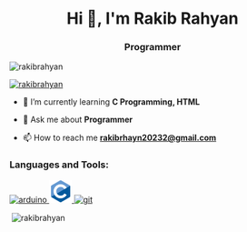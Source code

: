 <h1 align="center">Hi 👋, I'm Rakib Rahyan</h1>
<h3 align="center">Programmer</h3>

<p align="left"> <img src="https://komarev.com/ghpvc/?username=rakibrahyan&label=Profile%20views&color=0e75b6&style=flat" alt="rakibrahyan" /> </p>

<p align="left"> <a href="https://github.com/ryo-ma/github-profile-trophy"><img src="https://github-profile-trophy.vercel.app/?username=rakibrahyan" alt="rakibrahyan" /></a> </p>

- 🌱 I’m currently learning **C Programming, HTML**

- 💬 Ask me about **Programmer**

- 📫 How to reach me **rakibrhayn20232@gmail.com**


<p align="left">
</p>

<h3 align="left">Languages and Tools:</h3>
<p align="left"> <a href="https://www.arduino.cc/" target="_blank" rel="noreferrer"> <img src="https://cdn.worldvectorlogo.com/logos/arduino-1.svg" alt="arduino" width="40" height="40"/> </a> <a href="https://www.cprogramming.com/" target="_blank" rel="noreferrer"> <img src="https://raw.githubusercontent.com/devicons/devicon/master/icons/c/c-original.svg" alt="c" width="40" height="40"/> </a> <a href="https://git-scm.com/" target="_blank" rel="noreferrer"> <img src="https://www.vectorlogo.zone/logos/git-scm/git-scm-icon.svg" alt="git" width="40" height="40"/> </a> </p>

<p>&nbsp;<img align="center" src="https://github-readme-stats.vercel.app/api?username=rakibrahyan&show_icons=true&locale=en" alt="rakibrahyan" /></p>
